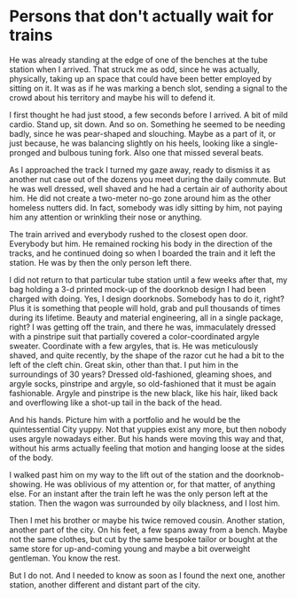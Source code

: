Persons that don't actually wait for trains
========================

He was already standing at the edge of one of the benches at the tube station  when I
arrived. That struck me as odd, since he was actually, physically,
taking up an space that could have been better employed by sitting on
it. It was as if he was marking a bench slot, sending a signal to the
crowd about his territory and maybe his will to defend it. 

I first thought he had just stood, a few seconds before I arrived. A
bit of mild cardio. Stand up, sit down. And so on. Something he seemed to be needing
badly, since he was pear-shaped and slouching. Maybe as a part of it,
or just because, he was balancing slightly on his heels, looking like
a single-pronged and bulbous tuning fork. Also one that missed several
beats. 

As I approached the track I turned my gaze away, ready to dismiss it as another nut case out of
the dozens you meet during the daily commute. But he was well dressed,
well shaved and he had a certain air of authority about him. He did
not create a two-meter no-go zone  around him as the other homeless
nutters did. In fact, somebody was idly sitting by him, not paying him any
attention or wrinkling their nose or anything. 

The train arrived and everybody rushed to the closest open
door. Everybody but him. He remained rocking his body in the direction
of the tracks, and he continued doing so when I boarded the train and it left the
station. He was by then the only person left there.

I did not return to that particular tube station until a few weeks
after that, my bag holding a 3-d printed mock-up of the doorknob
design I had been charged with doing. Yes, I design
doorknobs. Somebody has to do it, right? Plus it is something that
people will hold, grab and pull thousands of times during its
lifetime. Beauty and material engineering, all in a single package,
right? I was getting off the train, and there he was, immaculately
dressed with a pinstripe suit that partially covered a
color-coordinated argyle sweater. Coordinate with a few argyles, that
is. He was meticulously shaved, and quite recently, by the shape of
the razor cut he had a bit to the left of the cleft chin. Great skin,
other than that. I put him in the surroundings of 30 years? Dressed
old-fashioned, gleaming shoes, and argyle socks, pinstripe and argyle,
so old-fashioned that it must be again fashionable. Argyle and
pinstripe is the new black, like his hair, liked back and overflowing
like a shot-up tail in the back of the head. 

And his hands. Picture him with a portfolio and he would be the
quintessential City yuppy. Not that yuppies exist any more, but then
nobody uses argyle nowadays either. But his hands were moving this way
and that, without his arms actually feeling that motion and hanging
loose at the sides of the body. 

I walked past him on my way to the lift out of the station and the
doorknob-showing. He was oblivious of my attention or, for that
matter, of anything else. For an instant after the train left he was
the only person left at the station. Then the wagon was surrounded by
oily blackness, and I lost him.

Then I met his brother or maybe his twice removed cousin. Another
station, another part of the city. On his feet, a few spans away from
a bench. Maybe not the same clothes, but cut by the same bespoke
tailor or bought at the same store for up-and-coming young and maybe a
bit overweight gentleman. You know the rest.

But I do not. And I needed to know as soon as I found the next one,
another station, another different and distant part of the city. 


